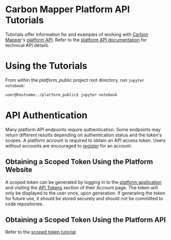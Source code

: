 # Carbon Mapper Platform API Tutorials

Tutorials offer information for and examples of working with [Carbon Mapper](https://carbonmapper.org/)'s
[platform API](https://api.carbonmapper.org/). Refer to the
[platform API documentation](https://api.platform.carbonmapper.org/api/v1/docs) for technical API details.

# Using the Tutorials

From within the _platform_public_ project root directory, run `jupyter notebook`:

```bash
user@hostname:./platform_public$ jupyter notebook
```

# API Authentication

Many platform API endpoints require authentication. Some endpoints may return different results depending on
authentication status and the token's scopes. A platform account is required to obtain an API access token. Users
without accounts are encouraged to [register](https://platform.carbonmapper.org/account/register/) for an account.

## Obtaining a Scoped Token Using the Platform Website

A scoped token can be generated  by logging in to the [platform application](https://platform.carbonmapper.org/) and
visiting the [API Tokens](https://platform.carbonmapper.org/account/tokens/) section of their Account page. The token
will only be displayed to the user once, upon generation. If generating the token for future use, it should be stored
securely and should not be committed to code repositories.

## Obtaining a Scoped Token Using the Platform API

Refer to the [scoped token tutorial](scoped_token.ipynb).
